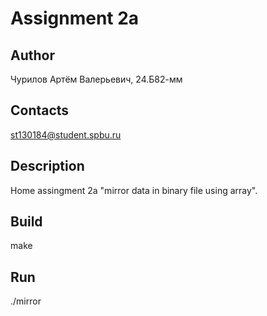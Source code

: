 # Assignment 2a
## Author
Чурилов Артём Валерьевич, 24.Б82-мм
## Contacts
st130184@student.spbu.ru
## Description
Home assingment 2a "mirror data in binary file using array".
## Build
make
## Run
./mirror
